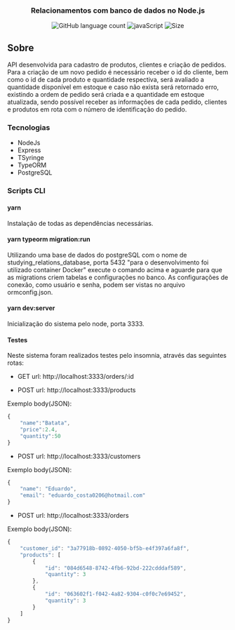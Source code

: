 <h3 align="center">
  Relacionamentos com banco de dados no Node.js
</h3>

<p align="center">
  <img alt="GitHub language count" src="https://img.shields.io/github/languages/count/ejcosta12/studying-relations-database?style=flat-square">
  <img alt="javaScript" src="https://img.shields.io/github/languages/top/ejcosta12/studying-relations-database">
  <img alt="Size" src="https://img.shields.io/github/repo-size/ejcosta12/studying-relations-database">
</p>

## Sobre
API desenvolvida para cadastro de produtos, clientes e criação de pedidos. Para a criação de um novo pedido é necessário receber o id do cliente,
bem como o id de cada produto e quantidade respectiva, será avaliado a quantidade disponível em estoque e caso não exista será retornado erro, existindo
a ordem de pedido será criada e a quantidade em estoque atualizada, sendo possível receber as informações de cada pedido, clientes e produtos em rota com o número
de identificação do pedido.

### Tecnologias

- NodeJs
- Express
- TSyringe
- TypeORM
- PostgreSQL

### Scripts CLI

#### yarn
Instalação de todas as dependências necessárias.

#### yarn typeorm migration:run
Utilizando uma base de dados do postgreSQL com o nome de studying_relations_database, porta 5432 "para o desenvolvimento foi utilizado container Docker" execute o comando acima
e aguarde para que as migrations criem tabelas e configurações no banco. As configurações de conexão, como usuário e senha, podem ser vistas no arquivo ormconfig.json.

#### yarn dev:server
Inicialização do sistema pelo node, porta 3333.

#### Testes
Neste sistema foram realizados testes pelo insomnia, através das seguintes rotas:

- GET url: http://localhost:3333/orders/:id

- POST url: http://localhost:3333/products

Exemplo body(JSON):
```js
{
	"name":"Batata",
	"price":2.4,
	"quantity":50
}
```

- POST url: http://localhost:3333/customers

Exemplo body(JSON):
```js
{
	"name": "Eduardo",
	"email": "eduardo_costa0206@hotmail.com"
}
```

- POST url: http://localhost:3333/orders

Exemplo body(JSON):
```js
{
	"customer_id": "3a77918b-0892-4050-bf5b-e4f397a6fa8f",
	"products": [
		{
			"id": "084d6548-8742-4fb6-92bd-222cdddaf589",
			"quantity": 3
		},
		{
			"id": "063602f1-f042-4a82-9304-c0f0c7e69452",
			"quantity": 3
		}
	]
}
```
